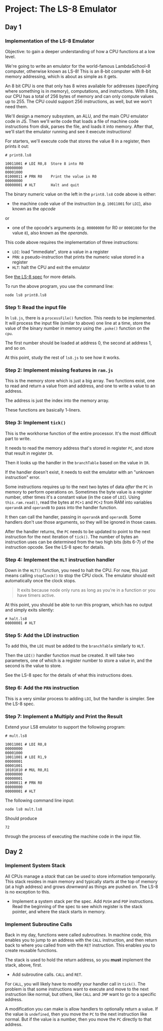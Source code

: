 # Project: The LS-8 Emulator

## Day 1

### Implementation of the LS-8 Emulator

Objective: to gain a deeper understanding of how a CPU functions at a
low level.

We're going to write an emulator for the world-famous LambdaSchool-8 computer,
otherwise known as LS-8! This is an 8-bit computer with 8-bit memory addressing,
which is about as simple as it gets.

An 8 bit CPU is one that only has 8 wires available for addresses (specifying
where something is in memory), computations, and instructions. With 8 bits, our
CPU has a total of 256 bytes of memory and can only compute values up to 255.
The CPU could support 256 instructions, as well, but we won't need them.

We'll design a memory subsystem, an ALU, and the main CPU emulator code
in JS. Then we'll write code that loads a file of machine code
instructions from disk, parses the file, and loads it into memory. After
that, we'll start the emulator running and see it execute instructions!

For starters, we'll execute code that stores the value 8 in a register,
then prints it out:

```
# print8.ls8

10011001 # LDI R0,8  Store 8 into R0
00000000
00001000
01000011 # PRN R0    Print the value in R0
00000000
00000001 # HLT       Halt and quit
```

The binary numeric value on the left in the `print8.ls8` code above is either:

* the machine code value of the instruction (e.g. `10011001` for `LDI`), also
  known as the _opcode_

or

* one of the opcode's arguments (e.g. `00000000` for R0 or `00001000` for the
  value `8`), also known as the _operands_.

This code above requires the implementation of three instructions:

* `LDI`: load "immediate", store a value in a register
* `PRN`: a pseudo-instruction that prints the numeric value stored in a register
* `HLT`: halt the CPU and exit the emulator

See [the LS-8 spec](../../LS8-SPEC.md) for more details.

To run the above program, you use the command line:

```
node ls8 print8.ls8
```

### Step 1: Read the input file

In `ls8.js`, there is a `processFile()` function. This needs to be implemented.
It will process the input file (similar to above) one line at a time, store the
value of the binary number in memory using the `.poke()` function on the `cpu`.

The first number should be loaded at address 0, the second at address 1, and so
on.

At this point, study the rest of `ls8.js` to see how it works.

### Step 2: Implement missing features in `ram.js`

This is the memory store which is just a big array. Two functions exist, one to
read and return a value from and address, and one to write a value to an
address.

The address is just the index into the memory array.

These functions are basically 1-liners.

### Step 3: Implement `tick()`

This is the workhorse function of the entire processor. It's the most difficult
part to write.

It needs to read the memory address that's stored in register `PC`, and store
that result in register `IR`.

Then it looks up the handler in the `branchTable` based on the value in `IR`.

If the handler doesn't exist, it needs to exit the emulator with an "unknown
instruction" error.

Some instructions requires up to the next two bytes of data _after_ the `PC` in
memory to perform operations on. Sometimes the byte value is a register number,
other times it's a constant value (in the case of `LDI`). Using
`this.ram.read()`, read the bytes at `PC+1` and `PC+2` from RAM into variables
`operandA` and `operandB` to pass into the handler function.

It then can call the handler, passing in `operandA` and `operandB`. Some
handlers don't use those arguments, so they will be ignored in those cases.

After the handler returns, the `PC` needs to be updated to point to the next
instruction for the next iteration of `tick()`. The number of bytes an
instruction uses can be determined from the two high bits (bits 6-7) of the
instruction opcode. See the LS-8 spec for details.

### Step 4: Implement the `HLT` instruction handler

Down in the `HLT()` function, you need to halt the CPU. For now, this just means
calling `stopClock()` to stop the CPU clock. The emulator should exit
automatically once the clock stops.

> It exits because node only runs as long as you're in a function or you have
> timers active.

At this point, you should be able to run this program, which has no output and
simply exits silently:

```
# halt.ls8
00000001 # HLT
```

### Step 5: Add the LDI instruction

To add this, the `LDI` must be added to the `branchTable` similarly to `HLT`.

Then the `LDI()` handler function must be created. It will take two parameters,
one of which is a register number to store a value in, and the second is the
value to store.

See the LS-8 spec for the details of what this instructions does.


### Step 6: Add the `PRN` instruction

This is a very similar process to adding `LDI`, but the handler is simpler. See
the LS-8 spec.

### Step 7: Implement a Multiply and Print the Result

Extend your LS8 emulator to support the following program:

```
# mult.ls8

10011001 # LDI R0,8
00000000
00001000
10011001 # LDI R1,9
00000001
00001001
10101010 # MUL R0,R1
00000000
00000001
01000011 # PRN R0
00000000
00000001 # HLT
```

The following command line input:

```
node ls8 mult.ls8
```

Should produce

```
72
```

through the process of executing the machine code in the input file.


## Day 2

###  Implement System Stack

All CPUs manage a _stack_ that can be used to store information
temporarily. This stack resides in main memory and typically starts at
the top of memory (at a high address) and grows _downward_ as things are
pushed on. The LS-8 is no exception to this.

* Implement a system stack per the spec. Add `PUSH` and `POP`
  instructions. Read the beginning of the spec to see which register is
  the stack pointer, and where the stack starts in memory.

### Implement Subroutine Calls

Back in my day, functions were called _subroutines_. In machine code,
this enables you to jump to an address with the `CALL` instruction, and
then return back to where you called from with the `RET` instruction.
This enables you to create reusable functions.

The stack is used to hold the return address, so you **must** implement
the stack, above, first.

* Add subroutine calls. `CALL` and `RET`.

For `CALL`, you will likely have to modify your handler call in `tick()`. The
problem is that some instructions want to execute and move to the next
instruction like normal, but others, like `CALL` and `JMP` want to go to a
specific address.

A modification you can make is allow handlers to optionally return a value. If
the value is `undefined`, then you move the `PC` to the next instruction like
normal. But if the value is a number, then you move the `PC` directly to that
address.